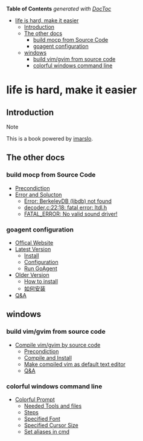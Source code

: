 <!-- START doctoc generated TOC please keep comment here to allow auto update -->
<!-- DON'T EDIT THIS SECTION, INSTEAD RE-RUN doctoc TO UPDATE -->
**Table of Contents**  *generated with [DocToc](https://github.com/thlorenz/doctoc)*

- [life is hard, make it easier](#life-is-hard-make-it-easier)
  - [Introduction](#introduction)
  - [The other docs](#the-other-docs)
    - [build mocp from Source Code](#build-mocp-from-source-code)
    - [goagent configuration](#goagent-configuration)
  - [windows](#windows)
    - [build vim/gvim from source code](#build-vimgvim-from-source-code)
    - [colorful windows command line](#colorful-windows-command-line)

<!-- END doctoc generated TOC please keep comment here to allow auto update -->

life is hard, make it easier
=======

## Introduction

> [!NOTE]
> This is a book powered by [imarslo](https://imarslo.gitbook.io/handbook).

## The other docs

### build mocp from Source Code
- [Precondiction](https://github.com/marslo/moc-cmus#precondiction)
- [Error and Solucton](https://github.com/marslo/moc-cmus#errors-and-soluctions)
  - [Error: BerkeleyDB (libdb) not found](https://github.com/marslo/moc-cmus#error-berkeleydb-libdb-not-found)
  - [decoder.c:22:18: fatal error: ltdl.h](https://github.com/marslo/moc-cmus#decoderc2218-fatal-error-ltdlh)
  - [FATAL_ERROR: No valid sound driver!](https://github.com/marslo/moc-cmus#fatal_error-no-valid-sound-driver)

### goagent configuration
- [Offical Website](https://github.com/marslo/myGoagent#offical-webiste)
- [Latest Version](https://github.com/marslo/myGoagent#download-and-installation)
  - [Install](https://github.com/marslo/myGoagent#gevent-installation)
  - [Configuration](https://github.com/marslo/myGoagent#configuration)
  - [Run GoAgent](https://github.com/marslo/myGoagent#run-goagent)
- [Older Version](https://github.com/marslo/myGoagent#older-version)
  - [How to install](https://github.com/marslo/myGoagent#how-to-install)
  - [如何安装](https://github.com/marslo/myGoagent#%E5%A6%82%E4%BD%95%E5%AE%89%E8%A3%85)
- [Q&A](https://github.com/marslo/myGoagent#qa)


## windows

<!--sec data-title="build vim/gvim from source code" data-id="section0" data-show=true ces-->
### build vim/gvim from source code
- [Compile vim/gvim by source code](https://github.com/marslo/myvim#compile-vimgvim-by-source-code)
  - [Precondiction](https://github.com/marslo/myvim#1-prepare-environment)
  - [Compile and Install](https://github.com/marslo/myvim#2-compile-and-install)
  - [Make compiled vim as default text editor](https://github.com/marslo/myvim#3-make-the-compiled-gvim-as-the-default-text-editor-in-ubunut)
  - [Q&A](https://github.com/marslo/myvim#4-qa)
<!--endsec-->

<!--sec data-title="colorful windows command line" data-id="section1" data-show=true data-collapse=true ces-->
### colorful windows command line
- [Colorful Prompt](https://github.com/marslo/myColorfulWinCommandLine#colorful_commandline_windows)
  - [Needed Tools and files](https://github.com/marslo/myColorfulWinCommandLine#needed-tools-and-files)
  - [Steps](https://github.com/marslo/myColorfulWinCommandLine#steps)
  - [Specified Font](https://github.com/marslo/myColorfulWinCommandLine#change-font-in-commandline)
  - [Specified Cursor Size](https://github.com/marslo/myColorfulWinCommandLine#specified-the-cursor-size)
  - [Set aliases in cmd](https://github.com/marslo/myColorfulWinCommandLine#set-aliases-in-command-linedefault-command-line)
<!--endsec-->

